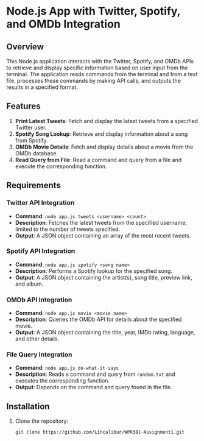 # Node.js App with Twitter, Spotify, and OMDb Integration

## Overview

This Node.js application interacts with the Twitter, Spotify, and OMDb APIs to retrieve and display specific information based on user input from the terminal. The application reads commands from the terminal and from a text file, processes these commands by making API calls, and outputs the results in a specified format.

## Features

1. **Print Latest Tweets**: Fetch and display the latest tweets from a specified Twitter user.
2. **Spotify Song Lookup**: Retrieve and display information about a song from Spotify.
3. **OMDb Movie Details**: Fetch and display details about a movie from the OMDb database.
4. **Read Query from File**: Read a command and query from a file and execute the corresponding function.

## Requirements

### Twitter API Integration

- **Command**: `node app.js tweets <username> <count>`
- **Description**: Fetches the latest tweets from the specified username, limited to the number of tweets specified.
- **Output**: A JSON object containing an array of the most recent tweets.

### Spotify API Integration

- **Command**: `node app.js spotify <song name>`
- **Description**: Performs a Spotify lookup for the specified song.
- **Output**: A JSON object containing the artist(s), song title, preview link, and album.

### OMDb API Integration

- **Command**: `node app.js movie <movie name>`
- **Description**: Queries the OMDb API for details about the specified movie.
- **Output**: A JSON object containing the title, year, IMDb rating, language, and other details.

### File Query Integration

- **Command**: `node app.js do-what-it-says`
- **Description**: Reads a command and query from `random.txt` and executes the corresponding function.
- **Output**: Depends on the command and query found in the file.

## Installation

1. Clone the repository:
   ```sh
   git clone https://github.com/Lincalibur/WPR381-Assignment1.git


